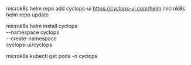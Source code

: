 microk8s helm repo add cyclops-ui https://cyclops-ui.com/helm
microk8s helm repo update

microk8s helm install cyclops \
--namespace cyclops \
--create-namespace \
cyclops-ui/cyclops

microk8s kubectl get pods -n cyclops